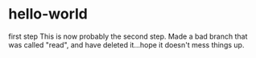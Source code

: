 # hello-world
first step
This is now probably the second step. Made a bad branch that was called "read", and have deleted it...hope it doesn't mess things up.

